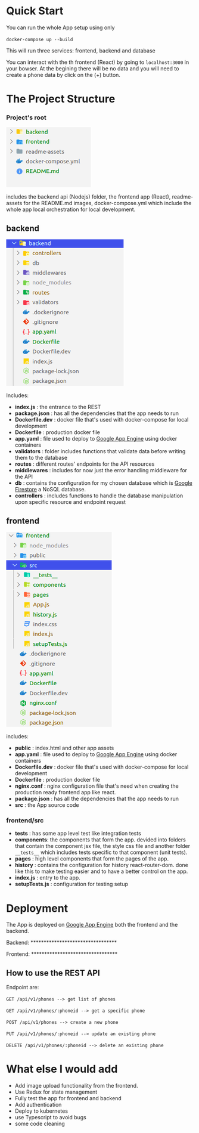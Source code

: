 # Quick Start
You can run the whole App setup using only

`docker-compose up --build`

This will run three services: frontend, backend and database

You can interact with the th frontend (React) by going to `localhost:3000` in your bowser. At the begining there will be no data and you will need to create a phone data by click on the (+) button.

# The Project Structure

### Project's root

![root folders](./readme-assets/root.png)

includes the backend api (Nodejs) folder, the frontend app (React), readme-assets for the README.md images, docker-compose.yml which include the whole app local orchestration for local development.

## backend

![root folders](./readme-assets/backend.png)

Includes:

* **index.js** : the entrance to the REST
* **package.json** : has all the dependencies that the app needs to run
* **Dockerfile.dev** : docker file that's used with docker-compose for local development
* **Dockerfile** : production docker file
* **app.yaml** : file used to deploy to [Google App Engine](https://cloud.google.com/appengine) using docker containers
* **validators** : folder includes functions that validate data before writing them to the database
* **routes** : different routes' endpoints for the API resources
* **middlewares** : includes for now just the error handling middleware for the API
* **db** : contains the configuration for my chosen database which is [Google Firestore](https://cloud.google.com/firestore) a NoSQL database.
* **controllers** : includes functions to handle the database manipulation upon specific resource and endpoint request

## frontend

![root folders](./readme-assets/frontend.png)

includes:

* **public** : index.html and other app assets
* **app.yaml** : file used to deploy to [Google App Engine](https://cloud.google.com/appengine) using docker containers
* **Dockerfile.dev** : docker file that's used with docker-compose for local development
* **Dockerfile** : production docker file
* **nginx.conf** : nginx configuration file that's need when creating the production ready frontend app like react.
* **package.json** : has all the dependencies that the app needs to run
* **src** : the App source code

### frontend/src

* **__tests__** : has some app level test like integration tests
* **components**: the components that form the app. devided into folders that contain the component jsx file, the style css file and another folder `__tests__` which includes tests specific to that component (unit tests).
* **pages** : high level components that form the pages of the app.
* **history** : contains the configuration for history react-router-dom. done like this to make testing easier and to have a better control on the app.
* **index.js** : entry to the app.
* **setupTests.js** : configuration for testing setup

# Deployment

The App is deployed on [Google App Engine](https://cloud.google.com/appengine) both the frontend and the backend.

Backend: *********************************

Frontend: *********************************

## How to use the REST API

Endpoint are:

`GET /api/v1/phones --> get list of phones`

`GET /api/v1/phones/:phoneid --> get a specific phone`

`POST /api/v1/phones --> create a new phone`

`PUT /api/v1/phones/:phoneid --> update an existing phone`

`DELETE /api/v1/phones/:phoneid --> delete an existing phone`


# What else I would add

* Add image upload functionality from the frontend.
* Use Redux for state management
* Fully test the app for frontend and backend
* Add authentication
* Deploy to kubernetes
* use Typescript to avoid bugs
* some code cleaning
